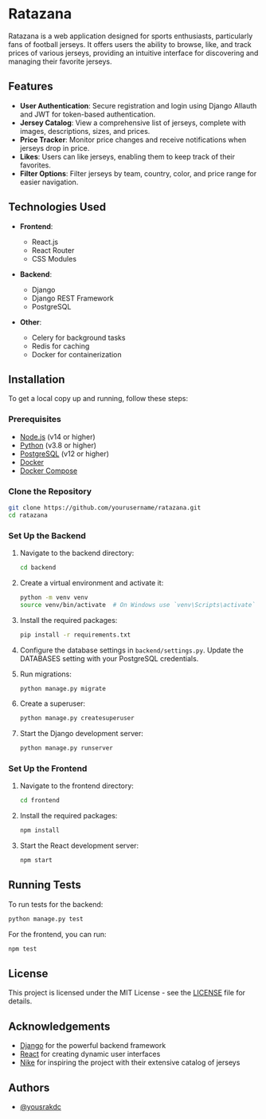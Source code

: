 # Ratazana

Ratazana is a web application designed for sports enthusiasts, particularly fans of football jerseys. It offers users the ability to browse, like, and track prices of various jerseys, providing an intuitive interface for discovering and managing their favorite jerseys.

## Features

- **User Authentication**: Secure registration and login using Django Allauth and JWT for token-based authentication.
- **Jersey Catalog**: View a comprehensive list of jerseys, complete with images, descriptions, sizes, and prices.
- **Price Tracker**: Monitor price changes and receive notifications when jerseys drop in price.
- **Likes**: Users can like jerseys, enabling them to keep track of their favorites.
- **Filter Options**: Filter jerseys by team, country, color, and price range for easier navigation.

## Technologies Used

- **Frontend**: 
  - React.js
  - React Router
  - CSS Modules

- **Backend**: 
  - Django
  - Django REST Framework
  - PostgreSQL

- **Other**: 
  - Celery for background tasks
  - Redis for caching
  - Docker for containerization

## Installation

To get a local copy up and running, follow these steps:

### Prerequisites

- [Node.js](https://nodejs.org/) (v14 or higher)
- [Python](https://www.python.org/) (v3.8 or higher)
- [PostgreSQL](https://www.postgresql.org/) (v12 or higher)
- [Docker](https://www.docker.com/)
- [Docker Compose](https://docs.docker.com/compose/)

### Clone the Repository

```bash
git clone https://github.com/yourusername/ratazana.git
cd ratazana
```

### Set Up the Backend

1. Navigate to the backend directory:
   ```bash
   cd backend
   ```

2. Create a virtual environment and activate it:
   ```bash
   python -m venv venv
   source venv/bin/activate  # On Windows use `venv\Scripts\activate`
   ```

3. Install the required packages:
   ```bash
   pip install -r requirements.txt
   ```

4. Configure the database settings in `backend/settings.py`. Update the DATABASES setting with your PostgreSQL credentials.

5. Run migrations:
   ```bash
   python manage.py migrate
   ```

6. Create a superuser:
   ```bash
   python manage.py createsuperuser
   ```

7. Start the Django development server:
   ```bash
   python manage.py runserver
   ```

### Set Up the Frontend

1. Navigate to the frontend directory:
   ```bash
   cd frontend
   ```

2. Install the required packages:
   ```bash
   npm install
   ```

3. Start the React development server:
   ```bash
   npm start
   ```

## Running Tests

To run tests for the backend:

```bash
python manage.py test
```

For the frontend, you can run:

```bash
npm test
```


## License

This project is licensed under the MIT License - see the [LICENSE](LICENSE) file for details.

## Acknowledgements

- [Django](https://www.djangoproject.com/) for the powerful backend framework
- [React](https://reactjs.org/) for creating dynamic user interfaces
- [Nike](https://www.nike.com/) for inspiring the project with their extensive catalog of jerseys


## Authors

- [@yousrakdc](https://www.github.com/yousrakdc)


